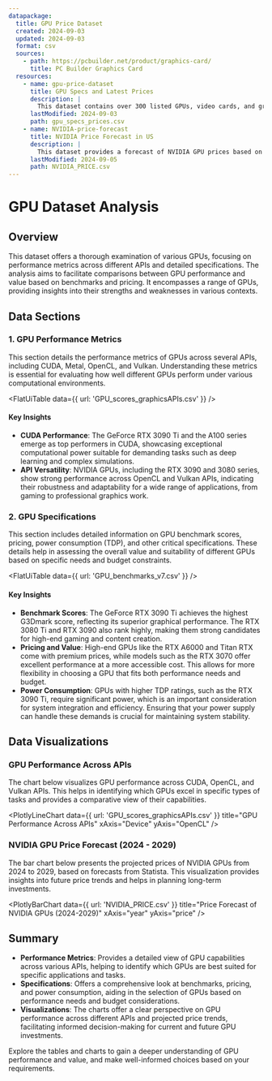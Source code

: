 ```yaml
---
datapackage:
  title: GPU Price Dataset
  created: 2024-09-03
  updated: 2024-09-03
  format: csv
  sources:
    - path: https://pcbuilder.net/product/graphics-card/
      title: PC Builder Graphics Card
  resources:
    - name: gpu-price-dataset
      title: GPU Specs and Latest Prices
      description: |
        This dataset contains over 300 listed GPUs, video cards, and graphics cards with specifications and the latest prices. The data was scraped from the web database Pcbuilder. Note that only items with visible prices were included. The dataset is based on United States prices, so the prices are in US Dollars (USD).
      lastModified: 2024-09-03
      path: gpu_specs_prices.csv
    - name: NVIDIA-price-forecast
      title: NVIDIA Price Forecast in US
      description: |
        This dataset provides a forecast of NVIDIA GPU prices based on Statista projections. It covers the anticipated price trends for NVIDIA GPUs from 2024 to 2029.
      lastModified: 2024-09-05
      path: NVIDIA_PRICE.csv
---
```


# GPU Dataset Analysis

## Overview

This dataset offers a thorough examination of various GPUs, focusing on performance metrics across different APIs and detailed specifications. The analysis aims to facilitate comparisons between GPU performance and value based on benchmarks and pricing. It encompasses a range of GPUs, providing insights into their strengths and weaknesses in various contexts.

## Data Sections

### 1. GPU Performance Metrics

This section details the performance metrics of GPUs across several APIs, including CUDA, Metal, OpenCL, and Vulkan. Understanding these metrics is essential for evaluating how well different GPUs perform under various computational environments.

<FlatUiTable
  data={{
    url: 'GPU_scores_graphicsAPIs.csv'
  }}
/>

#### Key Insights

- **CUDA Performance**: The GeForce RTX 3090 Ti and the A100 series emerge as top performers in CUDA, showcasing exceptional computational power suitable for demanding tasks such as deep learning and complex simulations.
- **API Versatility**: NVIDIA GPUs, including the RTX 3090 and 3080 series, show strong performance across OpenCL and Vulkan APIs, indicating their robustness and adaptability for a wide range of applications, from gaming to professional graphics work.

### 2. GPU Specifications

This section includes detailed information on GPU benchmark scores, pricing, power consumption (TDP), and other critical specifications. These details help in assessing the overall value and suitability of different GPUs based on specific needs and budget constraints.

<FlatUiTable
  data={{
    url: 'GPU_benchmarks_v7.csv'
  }}
/>

#### Key Insights

- **Benchmark Scores**: The GeForce RTX 3090 Ti achieves the highest G3Dmark score, reflecting its superior graphical performance. The RTX 3080 Ti and RTX 3090 also rank highly, making them strong candidates for high-end gaming and content creation.
- **Pricing and Value**: High-end GPUs like the RTX A6000 and Titan RTX come with premium prices, while models such as the RTX 3070 offer excellent performance at a more accessible cost. This allows for more flexibility in choosing a GPU that fits both performance needs and budget.
- **Power Consumption**: GPUs with higher TDP ratings, such as the RTX 3090 Ti, require significant power, which is an important consideration for system integration and efficiency. Ensuring that your power supply can handle these demands is crucial for maintaining system stability.

## Data Visualizations

### GPU Performance Across APIs

The chart below visualizes GPU performance across CUDA, OpenCL, and Vulkan APIs. This helps in identifying which GPUs excel in specific types of tasks and provides a comparative view of their capabilities.

<PlotlyLineChart
  data={{
    url: 'GPU_scores_graphicsAPIs.csv'
  }}
  title="GPU Performance Across APIs"
  xAxis="Device"
  yAxis="OpenCL"
/>

### NVIDIA GPU Price Forecast (2024 - 2029)

The bar chart below presents the projected prices of NVIDIA GPUs from 2024 to 2029, based on forecasts from Statista. This visualization provides insights into future price trends and helps in planning long-term investments.

<PlotlyBarChart
  data={{
    url: 'NVIDIA_PRICE.csv'
  }}
  title="Price Forecast of NVIDIA GPUs (2024-2029)"
  xAxis="year"
  yAxis="price"
/>

## Summary

- **Performance Metrics**: Provides a detailed view of GPU capabilities across various APIs, helping to identify which GPUs are best suited for specific applications and tasks.
- **Specifications**: Offers a comprehensive look at benchmarks, pricing, and power consumption, aiding in the selection of GPUs based on performance needs and budget considerations.
- **Visualizations**: The charts offer a clear perspective on GPU performance across different APIs and projected price trends, facilitating informed decision-making for current and future GPU investments.

Explore the tables and charts to gain a deeper understanding of GPU performance and value, and make well-informed choices based on your requirements.
